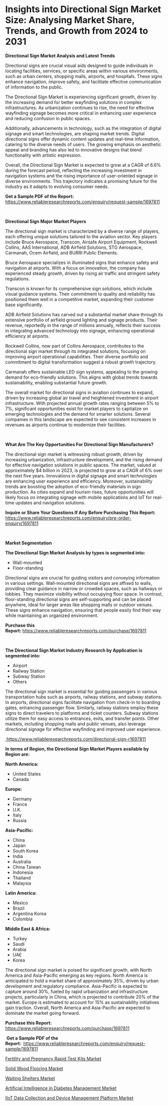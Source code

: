 <p><h1>Insights into Directional Sign Market Size: Analysing Market Share, Trends, and Growth from 2024 to 2031</h1></p><p><strong>Directional Sign Market Analysis and Latest Trends</strong></p>
<p><p>Directional signs are crucial visual aids designed to guide individuals in locating facilities, services, or specific areas within various environments, such as urban centers, shopping malls, airports, and hospitals. These signs enhance navigation, improve safety, and facilitate effective communication of information to the public.</p><p>The Directional Sign Market is experiencing significant growth, driven by the increasing demand for better wayfinding solutions in complex infrastructures. As urbanization continues to rise, the need for effective wayfinding signage becomes more critical in enhancing user experience and reducing confusion in public spaces.</p><p>Additionally, advancements in technology, such as the integration of digital signage and smart technologies, are shaping market trends. Digital directional signs offer dynamic content updates and real-time information, catering to the diverse needs of users. The growing emphasis on aesthetic appeal and branding has also led to innovative designs that blend functionality with artistic expression.</p><p>Overall, the Directional Sign Market is expected to grow at a CAGR of 6.6% during the forecast period, reflecting the increasing investment in navigation systems and the rising importance of user-oriented signage in diverse environments. This trajectory indicates a promising future for the industry as it adapts to evolving consumer needs.</p></p>
<p><strong>Get a Sample PDF of the Report:&nbsp;</strong> <a href="https://www.reliableresearchreports.com/enquiry/request-sample/1697811?utm_campaign=12&utm_medium=2&utm_source=Github&utm_content=ia&utm_term=12122024&utm_id=directional-sign">https://www.reliableresearchreports.com/enquiry/request-sample/1697811</a></p>
<p>&nbsp;</p>
<p><strong>Directional Sign Major Market Players</strong></p>
<p><p>The directional sign market is characterized by a diverse range of players, each offering unique solutions tailored to the aviation sector. Key players include Bruce Aerospace, Transcon, Airsafe Airport Equipment, Rockwell Collins, AAS International, ADB Airfield Solutions, STG Aerospace, Carmanah, Ocem Airfield, and BURRI Public Elements. </p><p>Bruce Aerospace specializes in illuminated signs that enhance safety and navigation at airports. With a focus on innovation, the company has experienced steady growth, driven by rising air traffic and stringent safety regulations.</p><p>Transcon is known for its comprehensive sign solutions, which include visual guidance systems. Their commitment to quality and reliability has positioned them well in a competitive market, expanding their customer base significantly.</p><p>ADB Airfield Solutions has carved out a substantial market share through its extensive portfolio of airfield ground lighting and signage products. Their revenue, reportedly in the range of millions annually, reflects their success in integrating advanced technology into signage, enhancing operational efficiency at airports.</p><p>Rockwell Collins, now part of Collins Aerospace, contributes to the directional sign market through its integrated solutions, focusing on improving airport operational capabilities. Their diverse portfolio and commitment to digital transformation suggest a robust growth trajectory.</p><p>Carmanah offers sustainable LED sign systems, appealing to the growing demand for eco-friendly solutions. This aligns with global trends towards sustainability, enabling substantial future growth.</p><p>The overall market for directional signs in aviation continues to expand, driven by increasing global air travel and heightened investment in airport infrastructure. With projected annual growth rates ranging between 5% to 7%, significant opportunities exist for market players to capitalize on emerging technologies and the demand for smarter solutions. Several companies in this landscape are expected to see consistent increases in revenues as airports continue to modernize their facilities.</p></p>
<p>&nbsp;</p>
<p><strong>What Are The Key Opportunities For Directional Sign Manufacturers?</strong></p>
<p><p>The directional sign market is witnessing robust growth, driven by increasing urbanization, infrastructure development, and the rising demand for effective navigation solutions in public spaces. The market, valued at approximately $4 billion in 2023, is projected to grow at a CAGR of 6% over the next five years. Innovations in digital signage and smart technologies are enhancing user experience and efficiency. Moreover, sustainability trends are boosting the adoption of eco-friendly materials in sign production. As cities expand and tourism rises, future opportunities will likely focus on integrating signage with mobile applications and IoT for real-time updates and navigation solutions.</p></p>
<p><strong>Inquire or Share Your Questions If Any Before Purchasing This Report:</strong> <a href="https://www.reliableresearchreports.com/enquiry/pre-order-enquiry/1697811?utm_campaign=12&utm_medium=2&utm_source=Github&utm_content=ia&utm_term=12122024&utm_id=directional-sign">https://www.reliableresearchreports.com/enquiry/pre-order-enquiry/1697811</a></p>
<p>&nbsp;</p>
<p><strong>Market Segmentation</strong></p>
<p><strong>The Directional Sign Market Analysis by types is segmented into:</strong></p>
<p><ul><li>Wall-mounted</li><li>Floor-standing</li></ul></p>
<p><p>Directional signs are crucial for guiding visitors and conveying information in various settings. Wall-mounted directional signs are affixed to walls, providing clear guidance in narrow or crowded spaces, such as hallways or lobbies. They maximize visibility without occupying floor space. In contrast, floor-standing directional signs are self-supporting and can be placed anywhere, ideal for larger areas like shopping malls or outdoor venues. These signs enhance navigation, ensuring that people easily find their way while maintaining an organized environment.</p></p>
<p><strong>Purchase this Report:&nbsp;</strong><a href="https://www.reliableresearchreports.com/purchase/1697811?utm_campaign=12&utm_medium=2&utm_source=Github&utm_content=ia&utm_term=12122024&utm_id=directional-sign">https://www.reliableresearchreports.com/purchase/1697811</a></p>
<p>&nbsp;</p>
<p><strong>The Directional Sign Market Industry Research by Application is segmented into:</strong></p>
<p><ul><li>Airport</li><li>Railway Station</li><li>Subway Station</li><li>Others</li></ul></p>
<p><p>The directional sign market is essential for guiding passengers in various transportation hubs such as airports, railway stations, and subway stations. In airports, directional signs facilitate navigation from check-in to boarding gates, enhancing passenger flow. Similarly, railway stations employ these signs to direct travelers to platforms and ticket counters. Subway stations utilize them for easy access to entrances, exits, and transfer points. Other markets, including shopping malls and public venues, also leverage directional signage for effective wayfinding and improved user experience.</p></p>
<p><a href="https://www.reliableresearchreports.com/directional-sign-r1697811?utm_campaign=12&utm_medium=2&utm_source=Github&utm_content=ia&utm_term=12122024&utm_id=directional-sign">&nbsp;https://www.reliableresearchreports.com/directional-sign-r1697811</a></p>
<p><strong>In terms of Region, the Directional Sign Market Players available by Region are:</strong></p>
<p>
    <p> <strong> North America: </strong>
        <ul>
            <li>United States</li>
            <li>Canada</li>
        </ul>
        </p> 
    <p> <strong> Europe: </strong>
        <ul>
            <li>Germany</li>
            <li>France</li>
            <li>U.K.</li>
            <li>Italy</li>
            <li>Russia</li>
        </ul>
        </p> 
    <p> <strong> Asia-Pacific: </strong>
        <ul>
            <li>China</li>
            <li>Japan</li>
            <li>South Korea</li>
            <li>India</li>
            <li>Australia</li>
            <li>China Taiwan</li>
            <li>Indonesia</li>
            <li>Thailand</li>
            <li>Malaysia</li>
        </ul>
        </p> 
    <p> <strong> Latin America: </strong>
        <ul>
            <li>Mexico</li>
            <li>Brazil</li>
            <li>Argentina Korea</li>
            <li>Colombia</li>
        </ul>
        </p> 
    <p> <strong> Middle East & Africa: </strong>
        <ul>
            <li>Turkey</li>
            <li>Saudi</li>
            <li>Arabia</li>
            <li>UAE</li>
            <li>Korea</li>
        </ul>
    </p>
    </p>
<p><p>The directional sign market is poised for significant growth, with North America and Asia-Pacific emerging as key regions. North America is anticipated to hold a market share of approximately 35%, driven by urban development and regulatory compliance. Asia-Pacific is expected to capture around 30%, fueled by rapid urbanization and infrastructure projects, particularly in China, which is projected to contribute 20% of the market. Europe is estimated to account for 15% as sustainability initiatives gain traction. Overall, North America and Asia-Pacific are expected to dominate the market going forward.</p></p>
<p><strong>Purchase this Report: </strong><a href="https://www.reliableresearchreports.com/purchase/1697811?utm_campaign=12&utm_medium=2&utm_source=Github&utm_content=ia&utm_term=12122024&utm_id=directional-sign">https://www.reliableresearchreports.com/purchase/1697811</a></p>
<p>&nbsp;<strong>Get a Sample PDF of the Report:&nbsp;&nbsp;</strong><a href="https://www.reliableresearchreports.com/enquiry/request-sample/1697811?utm_campaign=12&utm_medium=2&utm_source=Github&utm_content=ia&utm_term=12122024&utm_id=directional-sign">https://www.reliableresearchreports.com/enquiry/request-sample/1697811</a></p>
<p><strong></strong></p>
<p><p><a href="https://www.linkedin.com/pulse/a-mkt-nova-vc8zf?utm_campaign=12&utm_medium=2&utm_source=Github&utm_content=ia&utm_term=12122024&utm_id=directional-sign">Fertility and Pregnancy Rapid Test Kits Market</a></p><p><a href="https://github.com/gukenneth26571/Market-Research-Report-List-1/blob/main/solid-wood-flooring-market.md?utm_campaign=12&utm_medium=2&utm_source=Github&utm_content=ia&utm_term=12122024&utm_id=directional-sign">Solid Wood Flooring Market</a></p><p><a href="https://github.com/ChiragRp1/Market-Research-Report-List-6/blob/main/waiting-shelters-market.md?utm_campaign=12&utm_medium=2&utm_source=Github&utm_content=ia&utm_term=12122024&utm_id=directional-sign">Waiting Shelters Market</a></p><p><a href="https://www.linkedin.com/pulse/a-mkt-nova-vc8zf?utm_campaign=12&utm_medium=2&utm_source=Github&utm_content=ia&utm_term=12122024&utm_id=directional-sign">Artificial Intelligence in Diabetes Management Market</a></p><p><a href="https://www.linkedin.com/pulse/a-mkt-nova-vc8zf?utm_campaign=12&utm_medium=2&utm_source=Github&utm_content=ia&utm_term=12122024&utm_id=directional-sign">IIoT Data Collection and Device Management Platform Market</a></p></p>